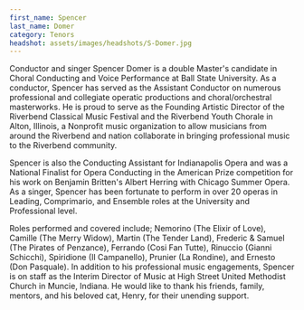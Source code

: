 ```yaml
---
first_name: Spencer
last_name: Domer
category: Tenors
headshot: assets/images/headshots/S-Domer.jpg
---
```


Conductor and singer Spencer Domer is a double Master's candidate in Choral Conducting and Voice Performance at Ball State University. As a conductor, Spencer has served as the Assistant Conductor on numerous professional and collegiate operatic productions and choral/orchestral masterworks. He is proud to serve as the Founding Artistic Director of the Riverbend Classical Music Festival and the Riverbend Youth Chorale in Alton, Illinois, a Nonprofit music organization to allow musicians from around the Riverbend and nation collaborate in bringing professional music to the Riverbend community.

Spencer is also the Conducting Assistant for Indianapolis Opera and was a National Finalist for Opera Conducting in the American Prize competition for his work on Benjamin Britten's Albert Herring with Chicago Summer Opera. As a singer, Spencer has been fortunate to perform in over 20 operas in Leading, Comprimario, and Ensemble roles at the University and Professional level.

Roles performed and covered include; Nemorino (The Elixir of Love), Camille (The Merry Widow), Martin (The Tender Land), Frederic & Samuel (The Pirates of Penzance), Ferrando (Cosi Fan Tutte), Rinuccio (Gianni Schicchi), Spiridione (Il Campanello), Prunier (La Rondine), and Ernesto (Don Pasquale). In addition to his professional music engagements, Spencer is on staff as the Interim Director of Music at High Street United Methodist Church in Muncie, Indiana. He would like to thank his friends, family, mentors, and his beloved cat, Henry, for their unending support.